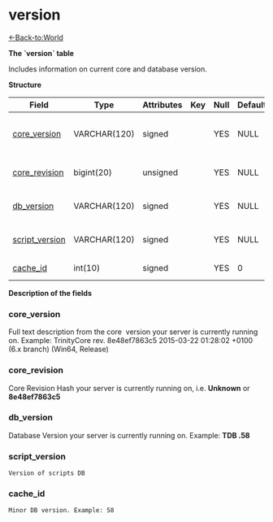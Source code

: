 # version

[<-Back-to:World](database-world.md)

**The \`version\` table**

Includes information on current core and database version.

**Structure**

| Field               | Type         | Attributes | Key | Null | Default | Extra | Comment                         |
|---------------------|--------------|------------|-----|------|---------|-------|---------------------------------|
| [core_version][1]   | VARCHAR(120) | signed     |     | YES  | NULL    |       | Core revision dumped at startup |
| [core_revision][2]  | bigint(20)   | unsigned   |     | YES  | NULL    |       | Core revision hash              |
| [db_version][3]     | VARCHAR(120) | signed     |     | YES  | NULL    |       | Version of world DB             |
| [script_version][4] | VARCHAR(120) | signed     |     | YES  | NULL    |       | Version of scripts DB           |
| [cache_id][5]       | int(10)      | signed     |     | YES  | 0       |       | Minor DB version                |

[1]: #core_version
[2]: #core_revision
[3]: #db_version
[4]: #script_version
[5]: #cache_id

**Description of the fields**

### core\_version

Full text description from the core  version your server is currently running on.
Example: TrinityCore rev. 8e48ef7863c5 2015-03-22 01:28:02 +0100 (6.x branch) (Win64, Release)

### core\_revision

Core Revision Hash your server is currently running on, i.e. **Unknown** or **8e48ef7863c5**

### db\_version

Database Version your server is currently running on. Example: **TDB .58**

### script\_version

`Version of scripts DB`

### cache\_id

`Minor DB version. Example: 58`
